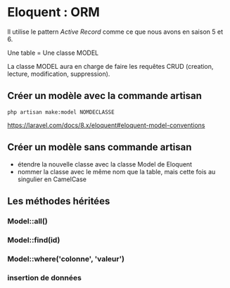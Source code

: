 # Eloquent : ORM

Il utilise le pattern _Active Record_ comme ce que nous avons en saison 5 et 6.

Une table = Une classe MODEL

La classe MODEL aura en charge de faire les requêtes CRUD (creation, lecture, modification, suppression).

## Créer un modèle avec la commande artisan

```
php artisan make:model NOMDECLASSE
```

https://laravel.com/docs/8.x/eloquent#eloquent-model-conventions

## Créer un modèle sans commande artisan

- étendre la nouvelle classe avec la classe Model de Eloquent
- nommer la classe avec le même nom que la table, mais cette fois au singulier en CamelCase

## Les méthodes héritées

### Model::all()

### Model::find(id)

### Model::where('colonne', 'valeur')

### insertion de données
